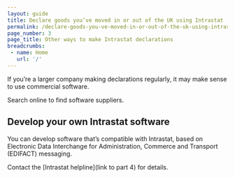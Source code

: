 ```yaml
---
layout: guide
title: Declare goods you’ve moved in or out of the UK using Intrastat
permalink: /declare-goods-you-ve-moved-in-or-out-of-the-uk-using-intrastat/other-ways-to-make-intrastat-declarations
page_number: 3
page_title: Other ways to make Intrastat declarations
breadcrumbs:
 - name: Home
   url: '/'
---
```

If you’re a larger company making declarations regularly, it may make sense to use commercial software.

Search online to find software suppliers.

## Develop your own Intrastat software

You can develop software that’s compatible with Intrastat, based on Electronic Data Interchange for Administration, Commerce and Transport (EDIFACT) messaging.

Contact the [Intrastat helpline](link to part 4) for details.
